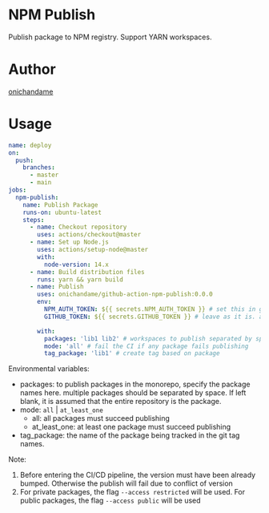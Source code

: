 # NPM Publish

Publish package to NPM registry. Support YARN workspaces.

# Author

[onichandame](https://onichandame.com)

# Usage

```yaml
name: deploy
on:
  push:
    branches:
      - master
      - main
jobs:
  npm-publish:
    name: Publish Package
    runs-on: ubuntu-latest
    steps:
      - name: Checkout repository
        uses: actions/checkout@master
      - name: Set up Node.js
        uses: actions/setup-node@master
        with:
          node-version: 14.x
      - name: Build distribution files
        runs: yarn && yarn build
      - name: Publish
        uses: onichandame/github-action-npm-publish:0.0.0
        env:
          NPM_AUTH_TOKEN: ${{ secrets.NPM_AUTH_TOKEN }} # set this in github secrets
          GITHUB_TOKEN: ${{ secrets.GITHUB_TOKEN }} # leave as it is. auto generated

        with:
          packages: 'lib1 lib2' # workspaces to publish separated by space
          mode: 'all' # fail the CI if any package fails publishing
          tag_package: 'lib1' # create tag based on package
```

Environmental variables:

- packages: to publish packages in the monorepo, specify the package names here. multiple packages should be separated by space. If left blank, it is assumed that the entire repository is the package.
- mode: `all` | `at_least_one`
  - all: all packages must succeed publishing
  - at_least_one: at least one package must succeed publishing
- tag_package: the name of the package being tracked in the git tag names.

Note:

1. Before entering the CI/CD pipeline, the version must have been already bumped. Otherwise the publish will fail due to conflict of version
2. For private packages, the flag `--access restricted` will be used. For public packages, the flag `--access public` will be used
